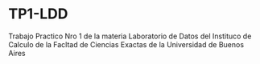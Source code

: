 # TP1-LDD
Trabajo Practico Nro 1 de la materia Laboratorio de Datos del Instituco de Calculo de la Facltad de Ciencias Exactas de la Universidad de Buenos Aires
